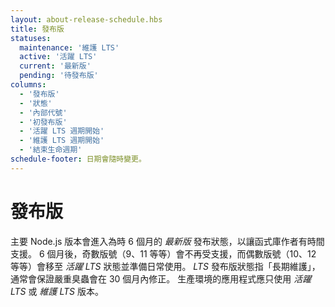 ```yaml
---
layout: about-release-schedule.hbs
title: 發布版
statuses:
  maintenance: '維護 LTS'
  active: '活躍 LTS'
  current: '最新版'
  pending: '待發布版'
columns:
  - '發布版'
  - '狀態'
  - '內部代號'
  - '初發布版'
  - '活躍 LTS 週期開始'
  - '維護 LTS 週期開始'
  - '結束生命週期'
schedule-footer: 日期會隨時變更。
---
```


# 發布版

主要 Node.js 版本會進入為時 6 個月的 _最新版_ 發布狀態，以讓函式庫作者有時間支援。
6 個月後，奇數版號（9、11 等等）會不再受支援，而偶數版號（10、12 等等）會移至 _活躍 LTS_ 狀態並準備日常使用。
_LTS_ 發布版狀態指「長期維護」，通常會保證嚴重臭蟲會在 30 個月內修正。
生產環境的應用程式應只使用 _活躍 LTS_ 或 _維護 LTS_ 版本。
